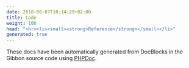 ```yaml
---
date: 2018-06-07T10:14:29+02:00
title: Code
weight: 100
head: "<hr><li><small><strong>Reference</strong></small></li>"
generated: true
---
```

These docs have been automatically generated from DocBlocks in the Gibbon source code using [PHPDoc](https://www.phpdoc.org/).
